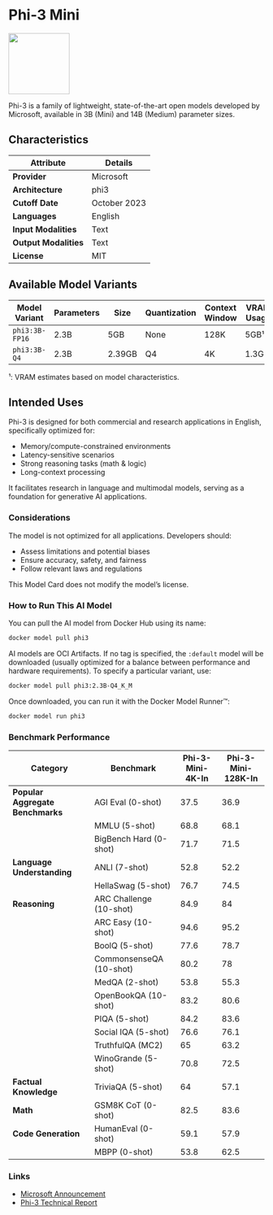 # Phi-3 Mini

<img src="https://github.com/jalonsogo/model-cards/blob/4c39899ef2d3eff3bfe28253b557283c8933c811/logos/microsoft.svg" width="120" />

Phi-3 is a family of lightweight, state-of-the-art open models developed by Microsoft, available in 3B (Mini) and 14B (Medium) parameter sizes.

## Characteristics

| Attribute             | Details       |
|---------------------- |-------------- |
| **Provider**          | Microsoft     |
| **Architecture**      | phi3          |
| **Cutoff Date**       | October 2023  |
| **Languages**         | English       |
| **Input Modalities**  | Text          |
| **Output Modalities** | Text          |
| **License**           | MIT           |

## Available Model Variants

| Model Variant  | Parameters | Size   | Quantization | Context Window | VRAM Usage | Download  |
|--------------- |----------- |------- |------------- |--------------- |----------- |---------- |
| `phi3:3B-FP16` | 2.3B       | 5GB | None         | 128K           | 5GB¹       | [Link]    |
| `phi3:3B-Q4`   | 2.3B       | 2.39GB | Q4           | 4K             | 1.3GB¹     | [Link]    |
¹: VRAM estimates based on model characteristics.

## Intended Uses

Phi-3 is designed for both commercial and research applications in English, specifically optimized for:

- Memory/compute-constrained environments
- Latency-sensitive scenarios
- Strong reasoning tasks (math & logic)
- Long-context processing

It facilitates research in language and multimodal models, serving as a foundation for generative AI applications.

### Considerations

The model is not optimized for all applications. Developers should:
- Assess limitations and potential biases
- Ensure accuracy, safety, and fairness
- Follow relevant laws and regulations

This Model Card does not modify the model’s license.

### How to Run This AI Model

You can pull the AI model from Docker Hub using its name:

```sh
docker model pull phi3
```

AI models are OCI Artifacts. If no tag is specified, the `:default` model will be downloaded (usually optimized for a balance between performance and hardware requirements). To specify a particular variant, use:

```sh
docker model pull phi3:2.3B-Q4_K_M
```

Once downloaded, you can run it with the Docker Model Runner™:

```sh
docker model run phi3
```

### Benchmark Performance

| Category                         | Benchmark              | Phi-3-Mini-4K-In | Phi-3-Mini-128K-In |
|--------------------------------- |----------------------- |----------------- |------------------- |
| **Popular Aggregate Benchmarks** | AGI Eval (0-shot)      | 37.5             | 36.9               |
|                                  | MMLU (5-shot)          | 68.8             | 68.1               |
|                                  | BigBench Hard (0-shot) | 71.7             | 71.5               |
| **Language Understanding**       | ANLI (7-shot)          | 52.8             | 52.2               |
|                                  | HellaSwag (5-shot)     | 76.7             | 74.5               |
| **Reasoning**                    | ARC Challenge (10-shot)| 84.9             | 84                 |
|                                  | ARC Easy (10-shot)     | 94.6             | 95.2               |
|                                  | BoolQ (5-shot)         | 77.6             | 78.7               |
|                                  | CommonsenseQA (10-shot)| 80.2             | 78                 |
|                                  | MedQA (2-shot)         | 53.8             | 55.3               |
|                                  | OpenBookQA (10-shot)   | 83.2             | 80.6               |
|                                  | PIQA (5-shot)          | 84.2             | 83.6               |
|                                  | Social IQA (5-shot)    | 76.6             | 76.1               |
|                                  | TruthfulQA (MC2)       | 65               | 63.2               |
|                                  | WinoGrande (5-shot)    | 70.8             | 72.5               |
| **Factual Knowledge**            | TriviaQA (5-shot)      | 64               | 57.1               |
| **Math**                         | GSM8K CoT (0-shot)     | 82.5             | 83.6               |
| **Code Generation**              | HumanEval (0-shot)     | 59.1             | 57.9               |
|                                  | MBPP (0-shot)          | 53.8             | 62.5               |

### Links
- [Microsoft Announcement](https://azure.microsoft.com/en-us/blog/introducing-phi-3-redefining-whats-possible-with-slms/)
- [Phi-3 Technical Report](https://arxiv.org/abs/2404.14219)
